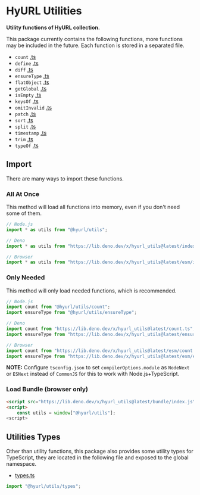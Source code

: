 # HyURL Utilities

**Utility functions of HyURL collection.**

This package currently contains the following functions, more functions may be
included in the future. Each function is stored in a separated file.

- `count` [.ts](./count.ts)
- `define` [.ts](./define.ts)
- `diff` [.ts](./diff.ts)
- `ensureType` [.ts](./ensureType.ts)
- `flatObject` [.ts](./flatObject.ts)
- `getGlobal` [.ts](./getGlobal.ts)
- `isEmpty` [.ts](./isEmpty.ts)
- `keysOf` [.ts](./keysOf.ts)
- `omitInvalid` [.ts](./omitInvalid.ts)
- `patch` [.ts](./patch.ts)
- `sort` [.ts](./sort.ts)
- `split` [.ts](./split.ts)
- `timestamp` [.ts](./timestamp.ts)
- `trim` [.ts](./trim.ts)
- `typeOf` [.ts](./typeOf.ts)

## Import

There are many ways to import these functions.

### All At Once

This method will load all functions into memory, even if you don't need some of
them.

```js
// Node.js
import * as utils from "@hyurl/utils";

// Deno
import * as utils from "https://lib.deno.dev/x/hyurl_utils@latest/index.ts";

// Browser
import * as utils from "https://lib.deno.dev/x/hyurl_utils@latest/esm/index.js";
```

### Only Needed

This method will only load needed functions, which is recommended.

```js
// Node.js
import count from "@hyurl/utils/count";
import ensureType from "@hyurl/utils/ensureType";

// Deno
import count from "https://lib.deno.dev/x/hyurl_utils@latest/count.ts";
import ensureType from "https://lib.deno.dev/x/hyurl_utils@latest/ensureType.ts";

// Browser
import count from "https://lib.deno.dev/x/hyurl_utils@latest/esm/count.js";
import ensureType from "https://lib.deno.dev/x/hyurl_utils@latest/esm/ensureType.js";
```

**NOTE:** Configure `tsconfig.json` to set `compilerOptions.module` as `NodeNext` or `ESNext`
instead of `CommonJS` for this to work with Node.js+TypeScript.

### Load Bundle (browser only)

```html
<script src="https://lib.deno.dev/x/hyurl_utils@latest/bundle/index.js"></script>
<script>
    const utils = window["@hyurl/utils"];
<script>
```

## Utilities Types

Other than utility functions, this package also provides some utility types for
TypeScript, they are located in the following file and exposed to the global
namespace.

- [types.ts](./types.ts)

```ts
import "@hyurl/utils/types";
```
